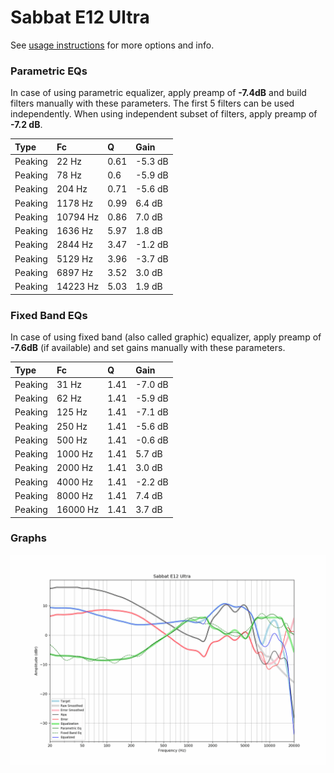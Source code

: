 # Sabbat E12 Ultra
See [usage instructions](https://github.com/jaakkopasanen/AutoEq#usage) for more options and info.

### Parametric EQs
In case of using parametric equalizer, apply preamp of **-7.4dB** and build filters manually
with these parameters. The first 5 filters can be used independently.
When using independent subset of filters, apply preamp of **-7.2 dB**.

| Type    | Fc       |    Q | Gain    |
|:--------|:---------|:-----|:--------|
| Peaking | 22 Hz    | 0.61 | -5.3 dB |
| Peaking | 78 Hz    | 0.6  | -5.9 dB |
| Peaking | 204 Hz   | 0.71 | -5.6 dB |
| Peaking | 1178 Hz  | 0.99 | 6.4 dB  |
| Peaking | 10794 Hz | 0.86 | 7.0 dB  |
| Peaking | 1636 Hz  | 5.97 | 1.8 dB  |
| Peaking | 2844 Hz  | 3.47 | -1.2 dB |
| Peaking | 5129 Hz  | 3.96 | -3.7 dB |
| Peaking | 6897 Hz  | 3.52 | 3.0 dB  |
| Peaking | 14223 Hz | 5.03 | 1.9 dB  |

### Fixed Band EQs
In case of using fixed band (also called graphic) equalizer, apply preamp of **-7.6dB**
(if available) and set gains manually with these parameters.

| Type    | Fc       |    Q | Gain    |
|:--------|:---------|:-----|:--------|
| Peaking | 31 Hz    | 1.41 | -7.0 dB |
| Peaking | 62 Hz    | 1.41 | -5.9 dB |
| Peaking | 125 Hz   | 1.41 | -7.1 dB |
| Peaking | 250 Hz   | 1.41 | -5.6 dB |
| Peaking | 500 Hz   | 1.41 | -0.6 dB |
| Peaking | 1000 Hz  | 1.41 | 5.7 dB  |
| Peaking | 2000 Hz  | 1.41 | 3.0 dB  |
| Peaking | 4000 Hz  | 1.41 | -2.2 dB |
| Peaking | 8000 Hz  | 1.41 | 7.4 dB  |
| Peaking | 16000 Hz | 1.41 | 3.7 dB  |

### Graphs
![](./Sabbat%20E12%20Ultra.png)
